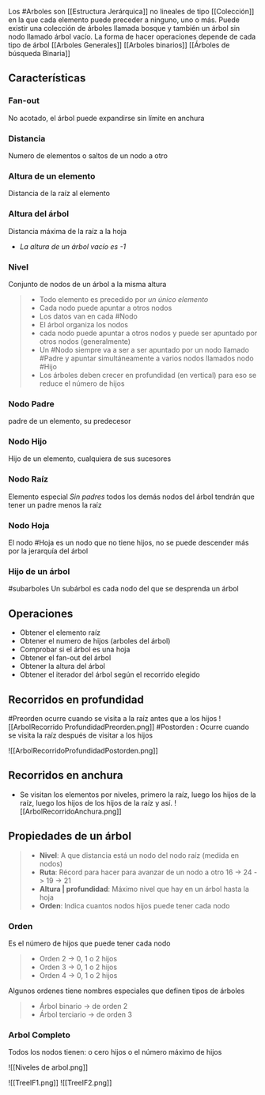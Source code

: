 Los #Arboles son [[Estructura Jerárquica]] no lineales de tipo [[Colección]] en la que cada elemento puede preceder a ninguno, uno o más.
Puede existir una colección de árboles llamada bosque y también un árbol sin nodo llamado árbol vacío.
La forma de hacer operaciones depende de cada tipo de árbol [[Arboles Generales]]  [[Arboles binarios]]
[[Árboles de búsqueda Binaria]]


## Características

### Fan-out
No acotado, el árbol puede expandirse sin límite en anchura
### Distancia
Numero de elementos o saltos de un nodo a otro
### Altura de un elemento
Distancia de la raíz al elemento
### Altura del árbol
Distancia máxima de la raíz a la hoja
- _La altura de un árbol vacío es  -1_  
### Nivel 
Conjunto de nodos de un árbol a la misma altura 



>- Todo elemento es precedido por _un único elemento_
>- Cada nodo puede apuntar a otros nodos
>- Los datos van en cada #Nodo 
>- El árbol organiza los nodos
>- cada nodo puede apuntar a otros nodos y puede ser apuntado por otros nodos (generalmente)
>- Un #Nodo siempre va a ser a ser apuntado por un nodo llamado #Padre y apuntar simultáneamente a varios nodos llamados nodo #Hijo
>- Los árboles deben crecer en profundidad (en vertical) para eso se reduce el número de hijos

### Nodo Padre
padre de un elemento, su predecesor
### Nodo Hijo
Hijo de un elemento, cualquiera de sus sucesores
### Nodo Raíz
Elemento especial _Sin padres_ todos los demás nodos del árbol tendrán que tener un padre menos la raíz
### Nodo Hoja
El nodo #Hoja es un nodo que no tiene hijos, no se puede descender más por la jerarquía del árbol
### Hijo de un árbol
#subarboles   Un subárbol es cada nodo del que se desprenda un árbol


## Operaciones

- Obtener el elemento raíz
- Obtener el numero de hijos (arboles del árbol)
- Comprobar si el árbol es una hoja
- Obtener el fan-out del árbol
- Obtener la altura del árbol
- Obtener el iterador del árbol según el recorrido elegido

## Recorridos en profundidad

#Preorden ocurre cuando se visita a la raíz antes que a los hijos
![[ArbolRecorrido ProfundidadPreorden.png]]
#Postorden : Ocurre cuando se visita la raíz después de visitar a los hijos

![[ArbolRecorridoProfundidadPostorden.png]]

## Recorridos en anchura
- Se visitan los elementos por niveles, primero la raíz, luego los hijos de la raíz, luego los hijos de los hijos de la raíz y así.
![[ArbolRecorridoAnchura.png]]

## Propiedades de un árbol

 >- **Nivel**: A que distancia está un nodo del nodo raíz (medida en nodos)
 >- **Ruta**: Récord para hacer para avanzar de un nodo a otro 16 -> 24 -> 19 -> 21 
 >- **Altura | profundidad**: Máximo nivel que hay en un árbol hasta la hoja
 >- **Orden**: Indica cuantos nodos hijos puede tener cada nodo

### Orden
Es el número de hijos que puede tener cada nodo
>- Orden 2 -> 0, 1 o 2 hijos
>- Orden 3 -> 0, 1 o 2 hijos
>- Orden 4 -> 0, 1 o 2 hijos

Algunos ordenes tiene nombres especiales que definen tipos de árboles
>- Árbol binario -> de orden 2
>- Árbol terciario -> de orden 3

### Arbol Completo
Todos los nodos tienen: o cero hijos o el número máximo de hijos

![[Niveles de arbol.png]]


![[TreeIF1.png]]
![[TreeIF2.png]]




